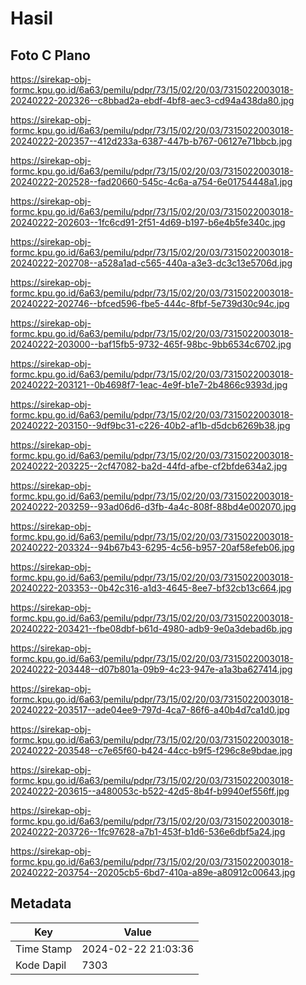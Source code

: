 # Hasil

## Foto C Plano

https://sirekap-obj-formc.kpu.go.id/6a63/pemilu/pdpr/73/15/02/20/03/7315022003018-20240222-202326--c8bbad2a-ebdf-4bf8-aec3-cd94a438da80.jpg

https://sirekap-obj-formc.kpu.go.id/6a63/pemilu/pdpr/73/15/02/20/03/7315022003018-20240222-202357--412d233a-6387-447b-b767-06127e71bbcb.jpg

https://sirekap-obj-formc.kpu.go.id/6a63/pemilu/pdpr/73/15/02/20/03/7315022003018-20240222-202528--fad20660-545c-4c6a-a754-6e01754448a1.jpg

https://sirekap-obj-formc.kpu.go.id/6a63/pemilu/pdpr/73/15/02/20/03/7315022003018-20240222-202603--1fc6cd91-2f51-4d69-b197-b6e4b5fe340c.jpg

https://sirekap-obj-formc.kpu.go.id/6a63/pemilu/pdpr/73/15/02/20/03/7315022003018-20240222-202708--a528a1ad-c565-440a-a3e3-dc3c13e5706d.jpg

https://sirekap-obj-formc.kpu.go.id/6a63/pemilu/pdpr/73/15/02/20/03/7315022003018-20240222-202746--bfced596-fbe5-444c-8fbf-5e739d30c94c.jpg

https://sirekap-obj-formc.kpu.go.id/6a63/pemilu/pdpr/73/15/02/20/03/7315022003018-20240222-203000--baf15fb5-9732-465f-98bc-9bb6534c6702.jpg

https://sirekap-obj-formc.kpu.go.id/6a63/pemilu/pdpr/73/15/02/20/03/7315022003018-20240222-203121--0b4698f7-1eac-4e9f-b1e7-2b4866c9393d.jpg

https://sirekap-obj-formc.kpu.go.id/6a63/pemilu/pdpr/73/15/02/20/03/7315022003018-20240222-203150--9df9bc31-c226-40b2-af1b-d5dcb6269b38.jpg

https://sirekap-obj-formc.kpu.go.id/6a63/pemilu/pdpr/73/15/02/20/03/7315022003018-20240222-203225--2cf47082-ba2d-44fd-afbe-cf2bfde634a2.jpg

https://sirekap-obj-formc.kpu.go.id/6a63/pemilu/pdpr/73/15/02/20/03/7315022003018-20240222-203259--93ad06d6-d3fb-4a4c-808f-88bd4e002070.jpg

https://sirekap-obj-formc.kpu.go.id/6a63/pemilu/pdpr/73/15/02/20/03/7315022003018-20240222-203324--94b67b43-6295-4c56-b957-20af58efeb06.jpg

https://sirekap-obj-formc.kpu.go.id/6a63/pemilu/pdpr/73/15/02/20/03/7315022003018-20240222-203353--0b42c316-a1d3-4645-8ee7-bf32cb13c664.jpg

https://sirekap-obj-formc.kpu.go.id/6a63/pemilu/pdpr/73/15/02/20/03/7315022003018-20240222-203421--fbe08dbf-b61d-4980-adb9-9e0a3debad6b.jpg

https://sirekap-obj-formc.kpu.go.id/6a63/pemilu/pdpr/73/15/02/20/03/7315022003018-20240222-203448--d07b801a-09b9-4c23-947e-a1a3ba627414.jpg

https://sirekap-obj-formc.kpu.go.id/6a63/pemilu/pdpr/73/15/02/20/03/7315022003018-20240222-203517--ade04ee9-797d-4ca7-86f6-a40b4d7ca1d0.jpg

https://sirekap-obj-formc.kpu.go.id/6a63/pemilu/pdpr/73/15/02/20/03/7315022003018-20240222-203548--c7e65f60-b424-44cc-b9f5-f296c8e9bdae.jpg

https://sirekap-obj-formc.kpu.go.id/6a63/pemilu/pdpr/73/15/02/20/03/7315022003018-20240222-203615--a480053c-b522-42d5-8b4f-b9940ef556ff.jpg

https://sirekap-obj-formc.kpu.go.id/6a63/pemilu/pdpr/73/15/02/20/03/7315022003018-20240222-203726--1fc97628-a7b1-453f-b1d6-536e6dbf5a24.jpg

https://sirekap-obj-formc.kpu.go.id/6a63/pemilu/pdpr/73/15/02/20/03/7315022003018-20240222-203754--20205cb5-6bd7-410a-a89e-a80912c00643.jpg


## Metadata

| Key        | Value               |
| ---------- | ------------------- |
| Time Stamp | 2024-02-22 21:03:36 |
| Kode Dapil | 7303                |



